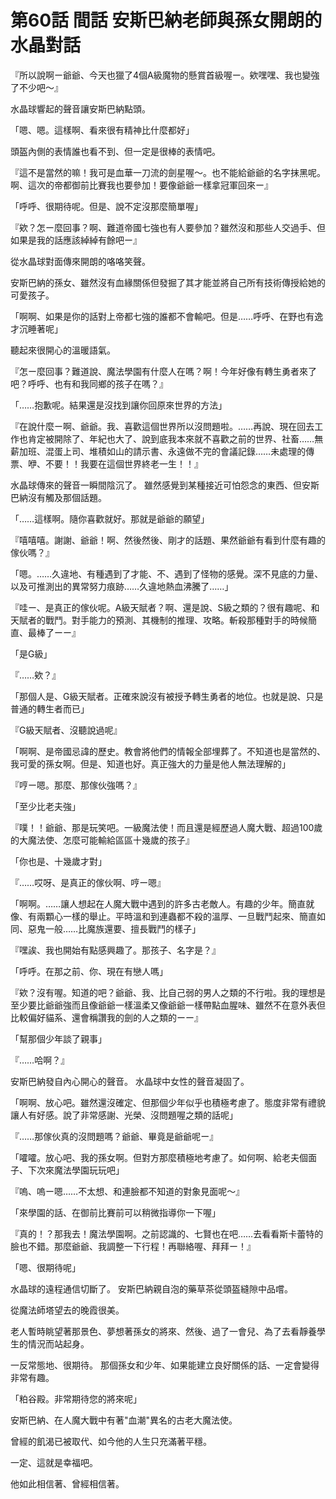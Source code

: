 # 第60話 間話 安斯巴納老師與孫女開朗的水晶對話

『所以說啊ー爺爺、今天也獵了4個A級魔物的懸賞首級喔ー。欸嘿嘿、我也變強了不少吧～』

水晶球響起的聲音讓安斯巴納點頭。

「嗯、嗯。這樣啊、看來很有精神比什麼都好」

頭盔內側的表情誰也看不到、但一定是很棒的表情吧。

『這不是當然的嘛！我可是血華一刀流的劍星喔〜。也不能給爺爺的名字抹黑呢。啊、這次的帝都御前比賽我也要參加！要像爺爺一樣拿冠軍回來ー』

「呼呼、很期待呢。但是、說不定沒那麼簡單喔」

『欸？怎ー麼回事？啊、難道帝國七強也有人要參加？雖然沒和那些人交過手、但如果是我的話應該綽綽有餘吧ー』

從水晶球對面傳來開朗的咯咯笑聲。

安斯巴納的孫女、雖然沒有血緣關係但發掘了其才能並將自己所有技術傳授給她的可愛孩子。

「啊啊、如果是你的話對上帝都七強的誰都不會輸吧。但是……呼呼、在野也有逸才沉睡著呢」

聽起來很開心的溫暖語氣。

『怎ー麼回事？難道說、魔法學園有什麼人在嗎？啊！今年好像有轉生勇者來了吧？呼呼、也有和我同鄉的孩子在嗎？』

「……抱歉呢。結果還是沒找到讓你回原來世界的方法」

『在說什麼ー啊、爺爺。我、喜歡這個世界所以沒問題啦。……再說、現在回去工作也肯定被開除了、年紀也大了、說到底我本來就不喜歡之前的世界、社畜……無薪加班、混蛋上司、堆積如山的請示書、永遠做不完的會議記錄……未處理的傳票、咿、不要！！我要在這個世界終老一生！！』

水晶球傳來的聲音一瞬間陰沉了。
雖然感覺到某種接近可怕怨念的東西、但安斯巴納沒有觸及那個話題。

「……這樣啊。隨你喜歡就好。那就是爺爺的願望」

『嘻嘻嘻。謝謝、爺爺！啊、然後然後、剛才的話題、果然爺爺有看到什麼有趣的傢伙嗎？』

「嗯。……久違地、有種遇到了才能、不、遇到了怪物的感覺。深不見底的力量、以及可推測出的異常努力痕跡……久違地熱血沸騰了……」

『哇ー、是真正的傢伙呢。A級天賦者？啊、還是說、S級之類的？很有趣呢、和天賦者的戰鬥。對手能力的預測、其機制的推理、攻略。斬殺那種對手的時候簡直、最棒了ーー』

「是G級」

『……欸？』

「那個人是、G級天賦者。正確來說沒有被授予轉生勇者的地位。也就是說、只是普通的轉生者而已」

『G級天賦者、沒聽說過呢』

「啊啊、是帝國忌諱的歷史。教會將他們的情報全部埋葬了。不知道也是當然的、我可愛的孫女啊。但是、知道也好。真正強大的力量是他人無法理解的」

『哼ー嗯。那麼、那傢伙強嗎？』

「至少比老夫強」

『噗！！爺爺、那是玩笑吧。一級魔法使！而且還是經歷過人魔大戰、超過100歲的大魔法使、怎麼可能輸給區區十幾歲的孩子』

「你也是、十幾歲才對」

『……哎呀、是真正的傢伙啊、哼ー嗯』

「啊啊。……讓人想起在人魔大戰中遇到的許多古老敵人。有趣的少年。簡直就像、有兩顆心一樣的舉止。平時溫和到連蟲都不殺的溫厚、一旦戰鬥起來、簡直如同、惡鬼一般……比魔族還要、擅長戰鬥的樣子」

『嘿誒、我也開始有點感興趣了。那孩子、名字是？』

「呼呼。在那之前、你、現在有戀人嗎」

『欸？沒有喔。知道的吧？爺爺、我、比自己弱的男人之類的不行啦。我的理想是至少要比爺爺強而且像爺爺一樣溫柔又像爺爺一樣帶點血腥味、雖然不在意外表但比較偏好貓系、還會稱讚我的劍的人之類的ーー』

「幫那個少年談了親事」

『……哈啊？』

安斯巴納發自內心開心的聲音。
水晶球中女性的聲音凝固了。

「啊啊、放心吧。雖然還沒確定、但那個少年似乎也積極考慮了。態度非常有禮貌讓人有好感。說了非常感謝、光榮、沒問題喔之類的話呢」

『……那傢伙真的沒問題嗎？爺爺、畢竟是爺爺呢ー』

「嚯嚯。放心吧、我的孫女啊。但對方那麼積極地考慮了。如何啊、給老夫個面子、下次來魔法學園玩玩吧」

『嗚、嗚ー嗯……不太想、和連臉都不知道的對象見面呢〜』

「來學園的話、在御前比賽前可以稍微指導你一下喔」

『真的！？那我去！魔法學園啊。之前認識的、七賢也在吧……去看看斯卡蕾特的臉也不錯。那麼爺爺、我調整一下行程！再聯絡喔、拜拜ー！』

「嗯、很期待呢」

水晶球的遠程通信切斷了。
安斯巴納親自泡的藥草茶從頭盔縫隙中品嚐。

從魔法師塔望去的晚霞很美。

老人暫時眺望著那景色、夢想著孫女的將來、然後、過了一會兒、為了去看靜養學生的情況而站起身。

一反常態地、很期待。
那個孫女和少年、如果能建立良好關係的話、一定會變得非常有趣。

「粕谷殿。非常期待您的將來呢」

安斯巴納、在人魔大戰中有著"血潮"異名的古老大魔法使。

曾經的飢渴已被取代、如今他的人生只充滿著平穩。

一定、這就是幸福吧。

他如此相信著、曾經相信著。